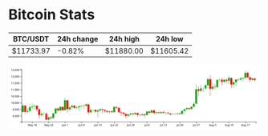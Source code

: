 # Bitcoin Stats

BTC/USDT|24h change|24h high|24h low|
|---|---|---|---|
|$11733.97|-0.82%|$11880.00|$11605.42|

<img src="./chart.svg">
